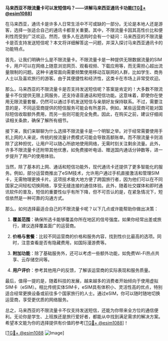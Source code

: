 **马来西亚不限流量卡可以发短信吗？——详解马来西亚通讯卡功能[[TG💪+ @esim1088](https://t.me/s/esim1088)]**

在马来西亚，通讯卡是许多人日常生活中不可或缺的一部分。无论是本地人还是游客，选择一张适合自己的通讯卡都至关重要。其中，不限流量卡因其高性价比和便利性而受到广泛欢迎。然而，很多人在选购时会有一个疑问：马来西亚的不限流量卡是否支持发送短信呢？本文将详细解答这一问题，并深入探讨马来西亚通讯卡的功能特点。

首先，让我们明确什么是不限流量卡。不限流量卡是一种提供无限数据流量的SIM卡，用户可以在网络上随意浏览网页、观看视频、下载应用等，而无需担心超出流量限制的问题。这种卡通常面向需要频繁使用移动互联网的人群，比如学生、商务人士以及喜欢旅行的游客。由于其便捷性和经济性，这类卡在市场上非常受欢迎。

那么，马来西亚的不限流量卡是否支持发送短信呢？答案是肯定的！大多数不限流量卡不仅提供无限上网服务，还支持语音通话和短信功能。这意味着，即使你在使用无限流量套餐，仍然可以通过手机发送短信与亲朋好友保持联系。不过，需要注意的是，不同运营商提供的短信服务可能会有所差异。例如，某些运营商可能对国际短信收取额外费用，而另一些则可能完全免费。因此，在购买之前，建议仔细阅读相关条款，确保了解所有细节。

接下来，我们来聊聊为什么选择不限流量卡是一个明智之举。对于经常需要使用手机上网的人来说，传统的按流量计费模式可能会导致高额账单。而不限流量卡则消除了这种担忧，让用户可以随心所欲地使用网络，无需时刻关注剩余流量。此外，许多不限流量卡还附带其他优惠，如免费接听电话、赠送国内通话分钟数等，进一步提升了用户的使用体验。

当然，除了基本的上网、通话和短信功能外，现代通讯卡还提供了更多智能化的服务。例如，部分运营商推出了eSIM技术，允许用户通过手机直接激活和管理SIM卡，无需物理更换卡片。这项技术极大地方便了跨国旅行者，因为他们可以在不同国家之间轻松切换网络，享受无缝连接的通信体验。此外，随着社交媒体和即时通讯软件的普及，短信的重要性似乎有所下降，但不可否认的是，在紧急情况下，短信依然是一种可靠的沟通方式。

那么，如何选择最适合自己的不限流量卡呢？以下几点或许能帮助你做出决策：

1. **覆盖范围**：确保所选卡能够覆盖你所在地区的信号强度。如果你经常出差或旅行，建议选择覆盖面广的运营商。
   
2. **价格与套餐**：比较不同运营商的价格和服务内容，找到性价比最高的选项。同时，注意查看是否有隐藏费用，如国际漫游费等。

3. **附加功能**：除了基础服务外，还可以考虑一些额外功能，如免费Wi-Fi热点共享、云存储空间等。

4. **用户评价**：参考其他用户的反馈，了解该运营商的实际表现和服务质量。

最后，值得一提的是，随着科技的发展，越来越多的消费者开始倾向于使用虚拟SIM卡（eSIM）。相比传统实体SIM卡，eSIM具有体积小、灵活性高的优点，特别适合经常更换设备或前往多个国家旅行的人士。通过eSIM，你可以随时随地切换运营商，享受更优质的网络服务。

总之，马来西亚的不限流量卡不仅支持发送短信，还能为你带来全方位的通信便利。无论你是学生、上班族还是旅行爱好者，都能从中找到满足需求的解决方案。希望本文能为你的选择提供有价值的参考[[TG💪+ @esim1088](https://t.me/s/esim1088)]！

[[TG💪+ @esim1088](https://t.me/s/esim1088) ![Image](https://i.postimg.cc/4NQfJmqS/Snipaste-2025-05-13-00-14-12.png)]